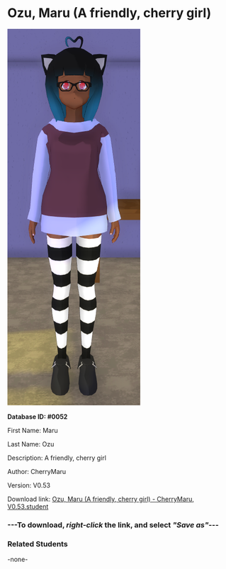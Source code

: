 # Ozu, Maru (A friendly, cherry girl)

<img src="../../Files/Images/Ozu, Maru (A friendly, cherry girl).png" title="Ozu, Maru (A friendly, cherry girl) - CherryMaru, V0.53">

**Database ID: #0052**

First Name: Maru

Last Name: Ozu

Description: A friendly, cherry girl

Author: CherryMaru

Version: V0.53

Download link: <a href="https://raw.githubusercontent.com/Arbiter1223/Daigaku-Gurashi-Custom-Students/master/Files/Student%20Files/Ozu%2C%20Maru%20(A%20friendly%2C%20cherry%20girl)%20-%20CherryMaru%2C%20V0.53.student">Ozu, Maru (A friendly, cherry girl) - CherryMaru, V0.53.student</a>

### ---**To download, _right-click_ the link, and select _"Save as"_**---

### Related Students

-none-
